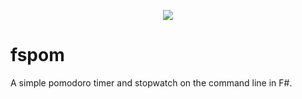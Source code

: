 <p align="center">
  <img src="https://i.ibb.co/kSHHfCM/fpomlogo150-2-removebg-preview.png">
</p>

# fspom
A simple pomodoro timer and stopwatch on the command line in F#.
